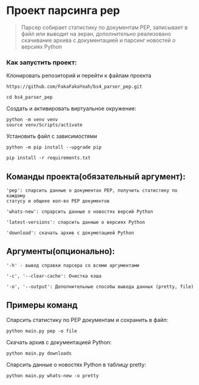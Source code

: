 # Проект парсинга pep

> Парсер собирает статистику по документам PEP, записывает в файл или выводит
> на экран, дополнительно реализовано скачивание архива с документацией и
> парсинг новостей о версиях Python

### Как запустить проект:

Клонировать репозиторий и перейти к файлам проекта

```
https://github.com/FakaFakaYeah/bs4_parser_pep.git
```

```
cd bs4_parser_pep
```

Создать и активировать виртуальное окружение:

```
python -m venv venv
source venv/Scripts/activate
```

Установить файл с зависимостями

```
python -m pip install --upgrade pip
```

```
pip install -r requirements.txt
```

## Команды проекта(обязательный аргумент):

```
'pep': спарсить данные о документах PEP, получить статистику по каждому
статусу и общеее кол-во PEP документов
``` 

```
'whats-new': спрарсить данные о новостях версий Python
```

```
'latest-versions': спарсить данные о версиях Python
```

```
'download': скачать архив с докуметацией Python
```

## Аргументы(опционально):
```
'-h' - вывод справки парсера со всеми аргументами
```

```
'-c', '--clear-cache': Очистка кэша
```

```
'-o', '--output': Дополнительные способы вывода данных (pretty, file)
```


## Примеры команд

Спарсить статистику по PEP документам и сохранить в файл:

```
python main.py pep -o file
```

Скачать архив с документацией Python:

```
python main.py downloads
```

Спарсить данные о новостях Python в таблицу pretty:

```
python main.py whats-new -o pretty
```
